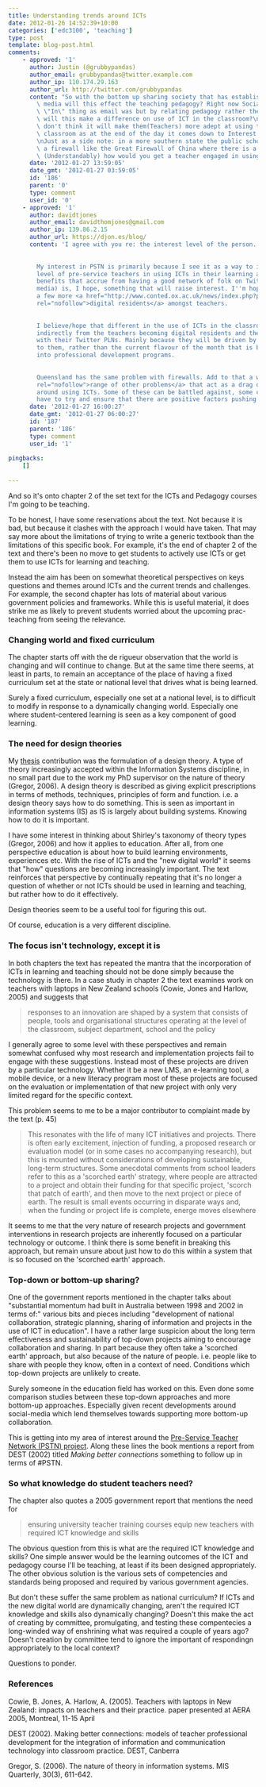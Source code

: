 ```yaml
---
title: Understanding trends around ICTs
date: 2012-01-26 14:52:39+10:00
categories: ['edc3100', 'teaching']
type: post
template: blog-post.html
comments:
    - approved: '1'
      author: Justin (@grubbypandas)
      author_email: grubbypandas@twitter.example.com
      author_ip: 110.174.29.163
      author_url: http://twitter.com/grubbypandas
      content: "So with the bottom up sharing society that has established through social\
        \ media will this effect the teaching pedagogy? Right now Social Media is the\
        \ \"In\" thing as email was but by relating pedagogy rather then practical experience\
        \ will this make a difference on use of ICT in the classroom?\n\n I personally\
        \ don't think it will make them(Teachers) more adept at using technology in the\
        \ classroom as at the end of the day it comes down to Interest level of the person.\n\
        \nJust as a side note: in a more southern state the public school system have\
        \ a firewall like the Great Firewall of China where there is a lot of things blocked\
        \ (Understandably) how would you get a teacher engaged in using ICT if it's blocked?"
      date: '2012-01-27 13:59:05'
      date_gmt: '2012-01-27 03:59:05'
      id: '186'
      parent: '0'
      type: comment
      user_id: '0'
    - approved: '1'
      author: davidtjones
      author_email: davidthomjones@gmail.com
      author_ip: 139.86.2.15
      author_url: https://djon.es/blog/
      content: 'I agree with you re: the interest level of the person.
    
    
        My interest in PSTN is primarily because I see it as a way to increase the interest
        level of pre-service teachers in using ICTs in their learning and teaching. The
        benefits that accrue from having a good network of folk on Twitter (or other social
        media) is, I hope, something that will raise interest. I''m hoping it might create
        a few more <a href="http://www.conted.ox.ac.uk/news/index.php?post=2011-06-01:165653:951"
        rel="nofollow">digital residents</a> amongst teachers.
    
    
        I believe/hope that different in the use of ICTs in the classroom will then arise
        indirectly from the teachers becoming digital residents and their interactions
        with their Twitter PLNs. Mainly because they will be driven by what is of interest
        to them, rather than the current flavour of the month that is being filtered down
        into professional development programs.
    
    
        Queensland has the same problem with firewalls. Add to that a whole <a href="http://www.flickr.com/photos/david_jones/5992748532/"
        rel="nofollow">range of other problems</a> that act as a drag on teachers intentions
        around using ICTs. Some of these can be battled against, some can''t, you just
        have to try and ensure that there are positive factors pushing the other way.'
      date: '2012-01-27 16:00:27'
      date_gmt: '2012-01-27 06:00:27'
      id: '187'
      parent: '186'
      type: comment
      user_id: '1'
    
pingbacks:
    []
    
---
```

And so it's onto chapter 2 of the set text for the ICTs and Pedagogy courses I'm going to be teaching.

To be honest, I have some reservations about the text. Not because it is bad, but because it clashes with the approach I would have taken. That may say more about the limitations of trying to write a generic textbook than the limitations of this specific book. For example, it's the end of chapter 2 of the text and there's been no move to get students to actively use ICTs or get them to use ICTs for learning and teaching.

Instead the aim has been on somewhat theoretical perspectives on keys questions and themes around ICTs and the current trends and challenges. For example, the second chapter has lots of material about various government policies and frameworks. While this is useful material, it does strike me as likely to prevent students worried about the upcoming prac-teaching from seeing the relevance.

### Changing world and fixed curriculum

The chapter starts off with the de rigueur observation that the world is changing and will continue to change. But at the same time there seems, at least in parts, to remain an acceptance of the place of having a fixed curriculum set at the state or national level that drives what is being learned.

Surely a fixed curriculum, especially one set at a national level, is to difficult to modify in response to a dynamically changing world. Especially one where student-centered learning is seen as a key component of good learning.

### The need for design theories

My [thesis](/blog2/research/phd-thesis/) contribution was the formulation of a design theory. A type of theory increasingly accepted within the Information Systems discipline, in no small part due to the work my PhD supervisor on the nature of theory (Gregor, 2006). A design theory is described as giving explicit prescriptions in terms of methods, techniques, principles of form and function. i.e. a design theory says how to do something. This is seen as important in information systems (IS) as IS is largely about building systems. Knowing how to do it is important.

I have some interest in thinking about Shirley's taxonomy of theory types (Gregor, 2006) and how it applies to education. After all, from one perspective education is about how to build learning environments, experiences etc. With the rise of ICTs and the "new digital world" it seems that "how" questions are becoming increasingly important. The text reinforces that perspective by continually repeating that it's no longer a question of whether or not ICTs should be used in learning and teaching, but rather how to do it effectively.

Design theories seem to be a useful tool for figuring this out.

Of course, education is a very different discipline.

### The focus isn't technology, except it is

In both chapters the text has repeated the mantra that the incorporation of ICTs in learning and teaching should not be done simply because the technology is there. In a case study in chapter 2 the text examines work on teachers with laptops in New Zealand schools (Cowie, Jones and Harlow, 2005) and suggests that

> responses to an innovation are shaped by a system that consists of people, tools and organisational structures operating at the level of the classroom, subject department, school and the policy

I generally agree to some level with these perspectives and remain somewhat confused why most research and implementation projects fail to engage with these suggestions. Instead most of these projects are driven by a particular technology. Whether it be a new LMS, an e-learning tool, a mobile device, or a new literacy program most of these projects are focused on the evaluation or implementation of that new project with only very limited regard for the specific context.

This problem seems to me to be a major contributor to complaint made by the text (p. 45)

> This resonates with the life of many ICT initiatives and projects. There is often early excitement, injection of funding, a proposed research or evaluation model (or in some cases no accompanying research), but this is mounted without considerations of developing sustainable, long-term structures. Some anecdotal comments from school leaders refer to this as a 'scorched earth' strategy, where people are attracted to a project and obtain their funding for that specific project, 'scorch that patch of earth', and then move to the next project or piece of earth. The result is small events occurring in disparate ways and, when the funding or project life is complete, energe moves elsewhere

It seems to me that the very nature of research projects and government interventions in research projects are inherently focused on a particular technology or outcome. I think there is some benefit in breaking this approach, but remain unsure about just how to do this within a system that is so focused on the 'scorched earth' approach.

### Top-down or bottom-up sharing?

One of the government reports mentioned in the chapter talks about "substantial momentum had built in Australia between 1998 and 2002 in terms of:" various bits and pieces including "development of national collaboration, strategic planning, sharing of information and projects in the use of ICT in education". I have a rather large suspicion about the long term effectiveness and sustainability of top-down projects aiming to encourage collaboration and sharing. In part because they often take a 'scorched earth' approach, but also because of the nature of people. i.e. people like to share with people they know, often in a context of need. Conditions which top-down projects are unlikely to create.

Surely someone in the education field has worked on this. Even done some comparison studies between these top-down approaches and more bottom-up approaches. Especially given recent developments around social-media which lend themselves towards supporting more bottom-up collaboration.

This is getting into my area of interest around the [Pre-Service Teacher Network (PSTN) project](http://universityofawesome.org/pstn/). Along these lines the book mentions a report from DEST (2002) titled _Making better connections_ something to follow up in terms of #PSTN.

### So what knowledge do student teachers need?

The chapter also quotes a 2005 government report that mentions the need for

> ensuring university teacher training courses equip new teachers with required ICT knowledge and skills

The obvious question from this is what are the required ICT knowledge and skills? One simple answer would be the learning outcomes of the ICT and pedagogy course I'll be teaching, at least if its been designed appropriately. The other obvious solution is the various sets of competencies and standards being proposed and required by various government agencies.

But don't these suffer the same problem as national curriculum? If ICTs and the new digital world are dynamically changing, aren't the required ICT knowledge and skills also dynamically changing? Doesn't this make the act of creating by committee, promulgating, and testing these compentecies a long-winded way of enshrining what was required a couple of years ago? Doesn't creation by committee tend to ignore the important of respondingn appropriately to the local context?

Questions to ponder.

### References

Cowie, B. Jones, A. Harlow, A. (2005). Teachers with laptops in New Zealand: impacts on teachers and their practice. paper presented at AERA 2005, Montreal, 11-15 April

DEST (2002). Making better connections: models of teacher professional development for the integration of information and communication technology into classroom practice. DEST, Canberra

Gregor, S. (2006). The nature of theory in information systems. MIS Quarterly, 30(3), 611-642.
